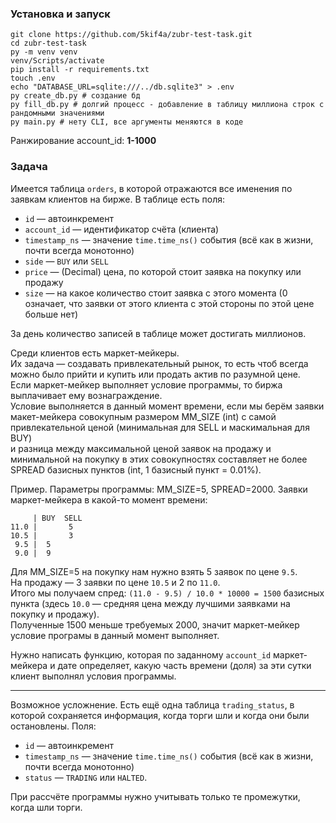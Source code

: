 ### Установка и запуск
```
git clone https://github.com/5kif4a/zubr-test-task.git
cd zubr-test-task
py -m venv venv
venv/Scripts/activate
pip install -r requirements.txt
touch .env
echo "DATABASE_URL=sqlite:///../db.sqlite3" > .env
py create_db.py # создание бд
py fill_db.py # долгий процесс - добавление в таблицу миллиона строк с рандомными значениями
py main.py # нету CLI, все аргументы меняются в коде 
```
Ранжирование account_id: **1-1000**
### Задача
Имеется таблица `orders`, в которой отражаются все именения по заявкам клиентов на бирже.  В таблице есть поля:

* `id` — автоинкремент
* `account_id` — идентификатор счёта (клиента)
* `timestamp_ns` — значение `time.time_ns()` события (всё как в жизни, почти всегда монотонно)
* `side` — `BUY` или `SELL`
* `price` — (Decimal) цена, по которой стоит заявка на покупку или продажу
* `size` — на какое количество стоит заявка с этого момента (0 означает, что заявки от этого клиента с этой стороны по этой цене больше нет)

За день количество записей в таблице может достигать миллионов.

Среди клиентов есть маркет-мейкеры.  
Их задача — создавать привлекательный рынок, то есть чтоб всегда можно было прийти и купить или продать актив по разумной цене.  
Если маркет-мейкер выполняет условие программы, то биржа выплачивает ему вознаграждение.  
Условие выполняется в данный момент времени, если мы берём заявки макет-мейкера совокупным размером MM_SIZE (int) с самой привлекательной ценой (минимальная для SELL и маскимальная для BUY)   
и разница между максимальной ценой заявок на продажу и минимальной на покупку в этих совокупностях составляет не более SPREAD базисных пунктов (int, 1 базисный пункт = 0.01%).  

Пример.  Параметры программы: MM_SIZE=5, SPREAD=2000.  Заявки маркет-мейкера в какой-то момент времени:

         | BUY  SELL
    11.0 |       5
    10.5 |       3
     9.5 |  5
     9.0 |  9

Для MM_SIZE=5 на покупку нам нужно взять 5 заявок по цене `9.5`.  
На продажу — 3 заявки по цене `10.5` и 2 по `11.0`.  
Итого мы получаем спред: `(11.0 - 9.5) / 10.0 * 10000 = 1500` базисных пункта (здесь `10.0` — средняя цена между лучшими заявками на покупку и продажу).  
Полученные 1500 меньше требуемых 2000, значит маркет-мейкер условие програмы в данный момент выполняет.

Нужно написать функцию, которая по заданному `account_id` маркет-мейкера и дате определяет, какую часть времени (доля) за эти сутки клиент выполнял условия программы.

---

Возможное усложнение.  Есть ещё одна таблица `trading_status`, в которой сохраняется информация, когда торги шли и когда они были остановлены. Поля:  

* `id` — автоинкремент
* `timestamp_ns` — значение `time.time_ns()` события (всё как в жизни, почти всегда монотонно)
* `status` — `TRADING` или `HALTED`.

При рассчёте программы нужно учитывать только те промежутки, когда шли торги.